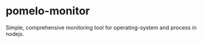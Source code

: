 pomelo-monitor
==============

Simple, comprehensive monitoring tool for operating-system and process in nodejs.